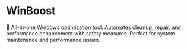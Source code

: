 # WinBoost
🚀 All-in-one Windows optimization tool. Automates cleanup, repair, and performance enhancement with safety measures. Perfect for system maintenance and performance issues.
